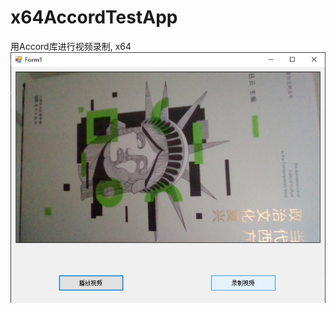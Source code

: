 # x64AccordTestApp
用Accord库进行视频录制, x64 
![](https://github.com/windless1015/x64AccordTestApp/blob/master/accordx64.png)
